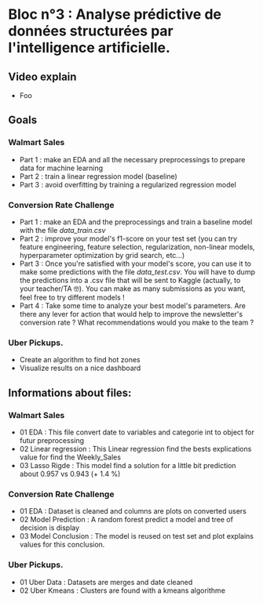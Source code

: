 # Bloc n°3 : Analyse prédictive de données structurées par l'intelligence artificielle.

## Video explain

* Foo

## Goals
### Walmart Sales
 * Part 1 : make an EDA and all the necessary preprocessings to prepare data for machine learning
 * Part 2 : train a linear regression model (baseline)
 * Part 3 : avoid overfitting by training a regularized regression model

### Conversion Rate Challenge
 * Part 1 : make an EDA and the preprocessings and train a baseline model with the file *data_train.csv*
 * Part 2 : improve your model's f1-score on your test set (you can try feature engineering, feature selection, regularization, non-linear models, hyperparameter optimization by grid search, etc...)
 * Part 3 : Once you're satisfied with your model's score, you can use it to make some predictions with the file *data_test.csv*. You will have to dump the predictions into a .csv file that will be sent to Kaggle (actually, to your teacher/TA 🤓). You can make as many submissions as you want, feel free to try different models !
 * Part 4 : Take some time to analyze your best model's parameters. Are there any lever for action that would help to improve the newsletter's conversion rate ? What recommendations would you make to the team ?

### Uber Pickups.
 * Create an algorithm to find hot zones
 * Visualize results on a nice dashboard

## Informations about files:

### Walmart Sales
 * 01 EDA : This file convert date to variables and categorie int to object for futur preprocessing
 * 02 Linear regression : This Linear regression find the bests explications value for find the Weekly_Sales
 * 03 Lasso Rigde : This model find a solution for a little bit prediction about 0.957 vs 0.943 (+ 1.4 %)

### Conversion Rate Challenge
 * 01 EDA : Dataset is cleaned and columns are plots on converted users 
 * 02 Model Prediction : A random forest predict a model and tree of decision is display
 * 03 Model Conclusion : The model is reused on test set and plot explains values for this conclusion.

### Uber Pickups.
 * 01 Uber Data : Datasets are merges and date cleaned 
 * 02 Uber Kmeans : Clusters are found with a kmeans algorithme